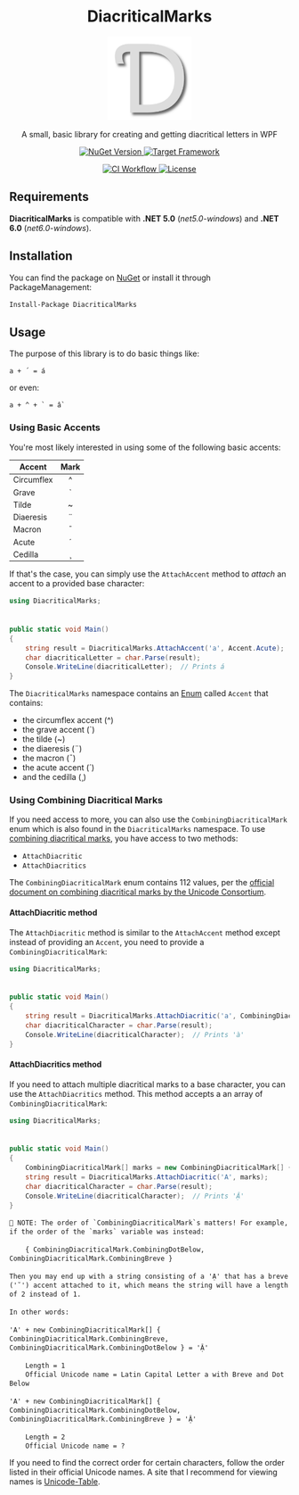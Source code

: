 <h1 align="center">DiacriticalMarks</h1>

<p align="center">
	<img src="https://raw.githubusercontent.com/giosali/DiacriticalMarks/main/ext/DiacriticalMarks-logo.png" width="150">
</p>

<p align="center">
	A small, basic library for creating and getting diacritical letters in WPF
</p>

<p align="center">
    <a href="https://www.nuget.org/packages/DiacriticalMarks">
        <img src="https://img.shields.io/nuget/v/DiacriticalMarks?logo=nuget" alt="NuGet Version">
    </a>
    <a href="https://github.com/giosali/DiacriticalMarks/blob/main/DiacriticalMarks/DiacriticalMarks.csproj">
        <img src="https://img.shields.io/badge/dynamic/xml?color=%23512bd4&label=target&logo=.net&query=%2F%2FTargetFrameworks[1]&url=https%3A%2F%2Fraw.githubusercontent.com%2Fgiosali%2FDiacriticalMarks%2Fmain%2FDiacriticalMarks%2FDiacriticalMarks.csproj" alt="Target Framework">
    </a>
</p>

<p align="center">
    <a href="https://github.com/giosali/DiacriticalMarks/actions/workflows/ci.yml">
        <img src="https://github.com/giosali/DiacriticalMarks/actions/workflows/ci.yml/badge.svg" alt="CI Workflow">
    </a>
    <a href="https://github.com/giosali/DiacriticalMarks/blob/main/LICENSE">
        <img src="https://img.shields.io/github/license/giosali/DiacriticalMarks" alt="License">
    </a>
</p>

## Requirements

**DiacriticalMarks** is compatible with **.NET 5.0** (*net5.0-windows*) and **.NET 6.0** (*net6.0-windows*).

## Installation

You can find the package on [NuGet](https://www.nuget.org/packages/DiacriticalMarks) or install it through PackageManagement:

```ps
Install-Package DiacriticalMarks
```

## Usage

The purpose of this library is to do basic things like:

```
a + ´ = á
```

or even:

```
a + ^ + ` = ầ
```

### Using Basic Accents

You're most likely interested in using some of the following basic accents:

| Accent     | Mark |
|------------|:----:|
| Circumflex |   ^  |
| Grave      |   `  |
| Tilde      |   ~  |
| Diaeresis  |   ¨  |
| Macron     |   ¯  |
| Acute      |   ´  |
| Cedilla    |   ¸  |

If that's the case, you can simply use the `AttachAccent` method to *attach* an accent to a provided base character:

```csharp
using DiacriticalMarks;


public static void Main()
{
    string result = DiacriticalMarks.AttachAccent('a', Accent.Acute);
    char diacriticalLetter = char.Parse(result);
    Console.WriteLine(diacriticalLetter);  // Prints á
}
```

The `DiacriticalMarks` namespace contains an [Enum](https://docs.microsoft.com/en-us/dotnet/api/system.enum) called `Accent` that contains:

* the circumflex accent (^)
* the grave accent (`)
* the tilde (~)
* the diaeresis (¨)
* the macron (¯)
* the acute accent (´)
* and the cedilla (¸)

### Using Combining Diacritical Marks

If you need access to more, you can also use the `CombiningDiacriticalMark` enum which is also found in the `DiacriticalMarks` namespace. To use [combining diacritical marks](https://en.wikipedia.org/wiki/Combining_Diacritical_Marks), you have access to two methods:

* `AttachDiacritic`
* `AttachDiacritics`

The `CombiningDiacriticalMark` enum contains 112 values, per the [official document on combining diacritical marks by the Unicode Consortium](https://www.unicode.org/charts/PDF/U0300.pdf).

#### AttachDiacritic method

The `AttachDiacritic` method is similar to the `AttachAccent` method except instead of providing an `Accent`, you need to provide a `CombiningDiacriticalMark`:

```csharp
using DiacriticalMarks;


public static void Main()
{
    string result = DiacriticalMarks.AttachDiacritic('a', CombiningDiacriticalMark.CombiningGraveAccent);
    char diacriticalCharacter = char.Parse(result);
    Console.WriteLine(diacriticalCharacter);  // Prints 'à'
}
```

#### AttachDiacritics method

If you need to attach multiple diacritical marks to a base character, you can use the `AttachDiacritics` method. This method accepts a an array of `CombiningDiacriticalMark`:

```csharp
using DiacriticalMarks;


public static void Main()
{
    CombiningDiacriticalMark[] marks = new CombiningDiacriticalMark[] { CombiningDiacriticalMark.CombiningBreve, CombiningDiacriticalMark.CombiningDotBelow };
    string result = DiacriticalMarks.AttachDiacritic('A', marks);
    char diacriticalCharacter = char.Parse(result);
    Console.WriteLine(diacriticalCharacter);  // Prints 'Ặ'
}
```

```
📝 NOTE: The order of `CombiningDiacriticalMark`s matters! For example, if the order of the `marks` variable was instead:

    { CombiningDiacriticalMark.CombiningDotBelow, CombiningDiacriticalMark.CombiningBreve }

Then you may end up with a string consisting of a 'Ạ' that has a breve ('˘') accent attached to it, which means the string will have a length of 2 instead of 1.

In other words:

'A' + new CombiningDiacriticalMark[] { CombiningDiacriticalMark.CombiningBreve, CombiningDiacriticalMark.CombiningDotBelow } = 'Ặ'

    Length = 1
    Official Unicode name = Latin Capital Letter a with Breve and Dot Below

'A' + new CombiningDiacriticalMark[] { CombiningDiacriticalMark.CombiningDotBelow, CombiningDiacriticalMark.CombiningBreve } = 'Ặ'

    Length = 2
    Official Unicode name = ?
```

If you need to find the correct order for certain characters, follow the order listed in their official Unicode names. A site that I recommend for viewing names is [Unicode-Table](https://unicode-table.com/).